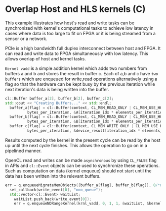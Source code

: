 Overlap Host and HLS kernels (C)
=================================

This example illustrates how host's read and write tasks can be synchronized with kernel's computational tasks to achieve low latency in cases where data is too large to fit on FPGA or it is being streamed from a sensor or a network.

PCIe is a high bandwidth full duplex interconnect between host and FPGA. It can read and write data to FPGA simultaneously with low latency. This allows overlap of host and kernel tasks.


 `Kernel vadd` is a simple addition kernel which adds two numbers from buffers a and b  and stores the result in buffer c. Each of a,b and c have `two buffers` which are enqueued for write,read operations alternatively using a flag so that the hardware can be kept busy by the previous iteration while next iteration's data is being written into the buffer.
```c++
cl::Buffer buffer_a[2], buffer_b[2], buffer_c[2];
std::cout << "Creating Buffers..." << std::endl;
  buffer_a[flag] = cl::Buffer(context, CL_MEM_READ_ONLY | CL_MEM_USE_HOST_PTR,
          bytes_per_iteration, &A[iteration_idx * elements_per_iteration], &err));
  buffer_b[flag] = cl::Buffer(context, CL_MEM_READ_ONLY | CL_MEM_USE_HOST_PTR,
          bytes_per_iteration, &B[iteration_idx * elements_per_iteration], &err);
  buffer_c[flag] = cl::Buffer(context, CL_MEM_WRITE_ONLY | CL_MEM_USE_HOST_PTR,
          bytes_per_iteration, &device_result[iteration_idx * elements_per_iteration], &err);
```



 Results computed by the kernel in the present cycle can be read by the host up until the next cycle finishes. This allows the operation to go on in a pipelined manner.

 OpenCL read and writes can be made `asynchronous` by using `CL_FALSE` flag in APIs and `cl::Event` objects can be used to synchronize these operations. Such as computation on data (kernel enqueue)  should not start until the data has been written into the relevant buffers.
```c++
err = q.enqueueMigrateMemObjects({buffer_a[flag], buffer_b[flag]}, 0/*0 means from host*/, NULL, &write_event[0]);
  set_callback(write_event[0], "ooo_queue");
  std::vector<cl::Event> waitList;
    waitList.push_back(write_event[0]);
    err = q.enqueueNDRangeKernel(krnl_vadd, 0, 1, 1, &waitList, &kernel_events[flag]);
```

